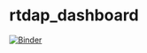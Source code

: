 # rtdap_dashboard

[![Binder](https://mybinder.org/badge.svg)](https://mybinder.org/v2/gh/brittaneyross/rtdap_dashboard/master?urlpath=/proxy/5006/rtdap_prototype)
